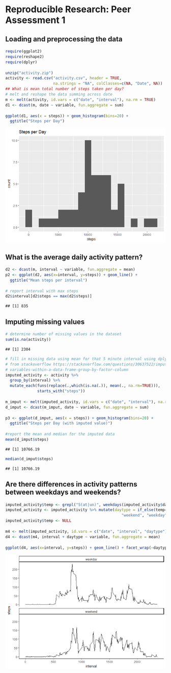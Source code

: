 # Reproducible Research: Peer Assessment 1


## Loading and preprocessing the data

```r
require(ggplot2)
require(reshape2)
require(dplyr)

unzip("activity.zip")
activity <- read.csv("activity.csv", header = TRUE, 
                     na.strings = "NA", colClasses=c(NA, "Date", NA))
## What is mean total number of steps taken per day?
# melt and reshape the data summing across date
m <- melt(activity, id.vars = c("date", "interval"), na.rm = TRUE)
d1 <- dcast(m, date ~ variable, fun.aggregate = sum)

ggplot(d1, aes(x = steps)) + geom_histogram(bins=20) + 
  ggtitle("Steps per Day")
```

![](PA1_template_files/figure-html/unnamed-chunk-1-1.png)<!-- -->

## What is the average daily activity pattern?

```r
d2 <- dcast(m, interval ~ variable, fun.aggregate = mean)
p2 <- ggplot(d2, aes(x=interval, y=steps)) + geom_line() + 
  ggtitle("Mean steps per interval")

# report interval with max steps
d2$interval[d2$steps == max(d2$steps)]
```

```
## [1] 835
```

## Imputing missing values

```r
# determine number of missing values in the dataset
sum(is.na(activity))
```

```
## [1] 2304
```

```r
# fill in missing data using mean for that 5 minute interval using dplyr
# from stackoverflow https://stackoverflow.com/questions/30637522/impute-
# variables-within-a-data-frame-group-by-factor-column
imputed_activity <- activity %>% 
  group_by(interval) %>%
  mutate_each(funs(replace(.,which(is.na(.)), mean(., na.rm=TRUE))), 
              starts_with("steps"))

m_imput <- melt(imputed_activity, id.vars = c("date", "interval"), na.rm = TRUE)
d_imput <- dcast(m_imput, date ~ variable, fun.aggregate = sum)

p3 <- ggplot(d_imput, aes(x = steps)) + geom_histogram(bins=20) + 
  ggtitle("Steps per Day (with imputed value)")

#report the mean and median for the imputed data
mean(d_imput$steps)
```

```
## [1] 10766.19
```

```r
median(d_imput$steps)
```

```
## [1] 10766.19
```

## Are there differences in activity patterns between weekdays and weekends?

```r
imputed_activity$temp <- grepl("S(at|un)", weekdays(imputed_activity$date))
imputed_activity <- imputed_activity %>% mutate(daytype = if_else(temp==TRUE, 
                                                   "weekend", "weekday"))
imputed_activity$temp <- NULL

m4 <- melt(imputed_activity, id.vars = c("date", "interval", "daytype"))
d4 <- dcast(m4, interval + daytype ~ variable, fun.aggregate = mean)

ggplot(d4, aes(x=interval, y=steps)) + geom_line() + facet_wrap(~daytype, nrow = 2) + theme_classic()
```

![](PA1_template_files/figure-html/unnamed-chunk-4-1.png)<!-- -->
